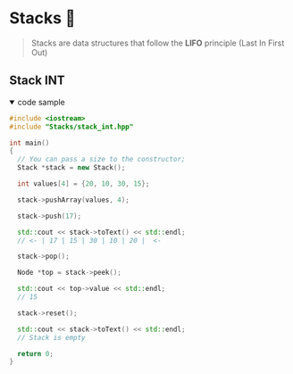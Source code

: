 # Stacks :battery:

> Stacks are data structures that follow the **LIFO** principle (Last In First Out)

## Stack INT

<details open>
<summary>code sample</summary>

```c++
#include <iostream>
#include "Stacks/stack_int.hpp"

int main()
{
  // You can pass a size to the constructor;
  Stack *stack = new Stack();

  int values[4] = {20, 10, 30, 15};

  stack->pushArray(values, 4);

  stack->push(17);

  std::cout << stack->toText() << std::endl;
  // <- | 17 | 15 | 30 | 10 | 20 |  <-

  stack->pop();

  Node *top = stack->peek();

  std::cout << top->value << std::endl;
  // 15

  stack->reset();

  std::cout << stack->toText() << std::endl;
  // Stack is empty

  return 0;
}
```

</details>
